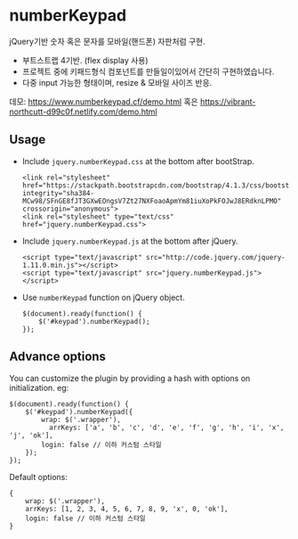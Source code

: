 # numberKeypad
jQuery기반 숫자 혹은 문자를 모바일(핸드폰) 자판처럼 구현.

- 부트스트랩 4기반. (flex display 사용)
- 프로젝트 중에 키패드형식 컴포넌트를 만들일이있어서 간단히 구현하였습니다.
- 다중 input 가능한 형태이며, resize & 모바일 사이즈 반응.

데모: https://www.numberkeypad.cf/demo.html
		혹은 https://vibrant-northcutt-d99c0f.netlify.com/demo.html


Usage
-----
* Include `jquery.numberKeypad.css`  at the bottom after bootStrap.

  ```
  <link rel="stylesheet" href="https://stackpath.bootstrapcdn.com/bootstrap/4.1.3/css/bootstrap.min.css" integrity="sha384-MCw98/SFnGE8fJT3GXwEOngsV7Zt27NXFoaoApmYm81iuXoPkFOJwJ8ERdknLPMO" crossorigin="anonymous">
  <link rel="stylesheet" type="text/css" href="jquery.numberKeypad.css">
  ```

* Include `jquery.numberKeypad.js` at the bottom after jQuery.

  ```
  <script type="text/javascript" src="http://code.jquery.com/jquery-1.11.0.min.js"></script>
  <script type="text/javascript" src="jquery.numberKeypad.js"></script>
  ```

* Use `numberKeypad` function on jQuery object.

  ```
  $(document).ready(function() {
      $('#keypad').numberKeypad();
  });
  ```

Advance options
---------------
You can customize the plugin by providing a hash with options on initialization. eg:

```
$(document).ready(function() {
    $('#keypad').numberKeypad({
        wrap: $('.wrapper'),
		  arrKeys: ['a', 'b', 'c', 'd', 'e', 'f', 'g', 'h', 'i', 'x', 'j', 'ok'],
        login: false // 이하 커스텀 스타일
    });
});
```

Default options:

```
{
	wrap: $('.wrapper'),
	arrKeys: [1, 2, 3, 4, 5, 6, 7, 8, 9, 'x', 0, 'ok'],
	login: false // 이하 커스텀 스타일
}
```